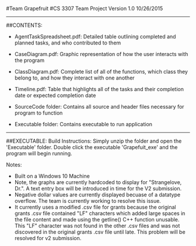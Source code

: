 #Team Grapefruit
#CS 3307 Team Project Version 1.0 10/26/2015

-------------------------------------------

##CONTENTS:

 - AgentTaskSpreadsheet.pdf: Detailed table outlining completed and planned tasks, and who contributed to them

 - CaseDiagram.pdf: Graphic representation of how the user interacts with the program

 - ClassDiagram.pdf: Complete list of all of the functions, which class they belong to, and how they interact with one another

 - Timeline.pdf: Table that highlights all of the tasks and their completion date or expected completion date

 - SourceCode folder: Contains all source and header files necessary for program to function

 - Executable folder: Contains executable to run application

-------------------------------------------

##EXECUTABLE:
Build Instructions:
  Simply unzip the folder and open the 'Executable' folder. Double click the executable 'Grapefuit_exe' and the program will begin running. 
  
Notes:
 - Built on a Windows 10 Machine
 - Note, the graphs are currently hardcoded to display for "Strangelove, Dr.". A text entry box will be introduced in time for the V2 submission.
 - Negative dollar values are currently displayed becuase of a datatype overflow. The team is currently working to resolve this issue.
 - It currently uses a modified .csv file for grants because the original grants .csv file contained "LF" characters which added large spaces in the file content and made using the getline() C++ function unusable. This "LF" character was not found in the other .csv files and was not discovered in the original grants .csv file until late. This problem will be resolved for v2 submission.

